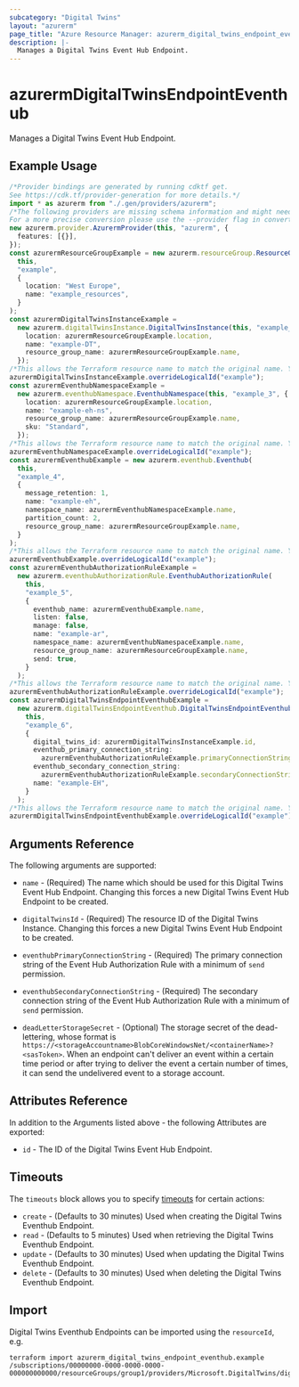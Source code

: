 ```yaml
---
subcategory: "Digital Twins"
layout: "azurerm"
page_title: "Azure Resource Manager: azurerm_digital_twins_endpoint_eventhub"
description: |-
  Manages a Digital Twins Event Hub Endpoint.
---
```


# azurermDigitalTwinsEndpointEventhub

Manages a Digital Twins Event Hub Endpoint.

## Example Usage

```typescript
/*Provider bindings are generated by running cdktf get.
See https://cdk.tf/provider-generation for more details.*/
import * as azurerm from "./.gen/providers/azurerm";
/*The following providers are missing schema information and might need manual adjustments to synthesize correctly: azurerm.
For a more precise conversion please use the --provider flag in convert.*/
new azurerm.provider.AzurermProvider(this, "azurerm", {
  features: [{}],
});
const azurermResourceGroupExample = new azurerm.resourceGroup.ResourceGroup(
  this,
  "example",
  {
    location: "West Europe",
    name: "example_resources",
  }
);
const azurermDigitalTwinsInstanceExample =
  new azurerm.digitalTwinsInstance.DigitalTwinsInstance(this, "example_2", {
    location: azurermResourceGroupExample.location,
    name: "example-DT",
    resource_group_name: azurermResourceGroupExample.name,
  });
/*This allows the Terraform resource name to match the original name. You can remove the call if you don't need them to match.*/
azurermDigitalTwinsInstanceExample.overrideLogicalId("example");
const azurermEventhubNamespaceExample =
  new azurerm.eventhubNamespace.EventhubNamespace(this, "example_3", {
    location: azurermResourceGroupExample.location,
    name: "example-eh-ns",
    resource_group_name: azurermResourceGroupExample.name,
    sku: "Standard",
  });
/*This allows the Terraform resource name to match the original name. You can remove the call if you don't need them to match.*/
azurermEventhubNamespaceExample.overrideLogicalId("example");
const azurermEventhubExample = new azurerm.eventhub.Eventhub(
  this,
  "example_4",
  {
    message_retention: 1,
    name: "example-eh",
    namespace_name: azurermEventhubNamespaceExample.name,
    partition_count: 2,
    resource_group_name: azurermResourceGroupExample.name,
  }
);
/*This allows the Terraform resource name to match the original name. You can remove the call if you don't need them to match.*/
azurermEventhubExample.overrideLogicalId("example");
const azurermEventhubAuthorizationRuleExample =
  new azurerm.eventhubAuthorizationRule.EventhubAuthorizationRule(
    this,
    "example_5",
    {
      eventhub_name: azurermEventhubExample.name,
      listen: false,
      manage: false,
      name: "example-ar",
      namespace_name: azurermEventhubNamespaceExample.name,
      resource_group_name: azurermResourceGroupExample.name,
      send: true,
    }
  );
/*This allows the Terraform resource name to match the original name. You can remove the call if you don't need them to match.*/
azurermEventhubAuthorizationRuleExample.overrideLogicalId("example");
const azurermDigitalTwinsEndpointEventhubExample =
  new azurerm.digitalTwinsEndpointEventhub.DigitalTwinsEndpointEventhub(
    this,
    "example_6",
    {
      digital_twins_id: azurermDigitalTwinsInstanceExample.id,
      eventhub_primary_connection_string:
        azurermEventhubAuthorizationRuleExample.primaryConnectionString,
      eventhub_secondary_connection_string:
        azurermEventhubAuthorizationRuleExample.secondaryConnectionString,
      name: "example-EH",
    }
  );
/*This allows the Terraform resource name to match the original name. You can remove the call if you don't need them to match.*/
azurermDigitalTwinsEndpointEventhubExample.overrideLogicalId("example");

```

## Arguments Reference

The following arguments are supported:

*   `name` - (Required) The name which should be used for this Digital Twins Event Hub Endpoint. Changing this forces a new Digital Twins Event Hub Endpoint to be created.

*   `digitalTwinsId` - (Required) The resource ID of the Digital Twins Instance. Changing this forces a new Digital Twins Event Hub Endpoint to be created.

*   `eventhubPrimaryConnectionString` - (Required) The primary connection string of the Event Hub Authorization Rule with a minimum of `send` permission.

*   `eventhubSecondaryConnectionString` - (Required) The secondary connection string of the Event Hub Authorization Rule with a minimum of `send` permission.

*   `deadLetterStorageSecret` - (Optional) The storage secret of the dead-lettering, whose format is `https://<storageAccountname>BlobCoreWindowsNet/<containerName>?<sasToken>`. When an endpoint can't deliver an event within a certain time period or after trying to deliver the event a certain number of times, it can send the undelivered event to a storage account.

## Attributes Reference

In addition to the Arguments listed above - the following Attributes are exported:

* `id` - The ID of the Digital Twins Event Hub Endpoint.

## Timeouts

The `timeouts` block allows you to specify [timeouts](https://www.terraform.io/language/resources/syntax#operation-timeouts) for certain actions:

* `create` - (Defaults to 30 minutes) Used when creating the Digital Twins Eventhub Endpoint.
* `read` - (Defaults to 5 minutes) Used when retrieving the Digital Twins Eventhub Endpoint.
* `update` - (Defaults to 30 minutes) Used when updating the Digital Twins Eventhub Endpoint.
* `delete` - (Defaults to 30 minutes) Used when deleting the Digital Twins Eventhub Endpoint.

## Import

Digital Twins Eventhub Endpoints can be imported using the `resourceId`, e.g.

```console
terraform import azurerm_digital_twins_endpoint_eventhub.example /subscriptions/00000000-0000-0000-0000-000000000000/resourceGroups/group1/providers/Microsoft.DigitalTwins/digitalTwinsInstances/dt1/endpoints/ep1
```
